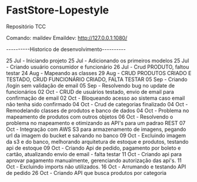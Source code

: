 # FastStore-Lopestyle
Repositório TCC


Comando: maildev
Emaildev: http://127.0.0.1:1080/

----------Historico de desenvolvimento----------

25 Jul - Iniciando projeto
25 Jul - Adicionando os primeiros modelos
25 Jul - Criando usuário consumidor e funcionário
26 Jul - Crud PRODUTO, faltou testar
24 Aug - Mapeando as classes
29 Aug - CRUD PRODUTOS CRIADO E TESTADO, CRUD FUNCIONÁRIO CRIADO, FALTA TESTAR
05 Sep - Criando /login sem validação de email
05 Sep - Resolvendo bug no update de funcionários
02 Oct - CRUD de usuários testado, envio de email para confirmação de email
02 Oct - Bloqueando acesso ao sistema caso email não tenha sido confirmado
04 Oct - Crud de categorias finalizado
04 Oct - Remodelando classes de produtos e banco de dados
04 Oct - Problema no mapeamento de produtos com outros objetos
06 Oct - Resolvendo o problema no mapeamento e otimizando as API's para um padrao REST
07 Oct - Integração com AWS S3 para armazenamento de imagens, pegando url da imagem do bucket e salvando no banco
09 Oct - Excluindo imagem da s3 e do banco, melhorando arquitetura de estoque e produtos, testando api de estoque
09 Oct - Criando Api de pedido, pagamento por boleto e cartão, atualizando envio de email - falta testar
11 Oct - Criando api para aprovar pagamento manualmente, gerenciando autorização das api's.
11 Oct - Excluindo imports não utilizados.
16 Oct - Arrumando e testando API de pedido
26 Oct - Criando API que busca produtos por categoria